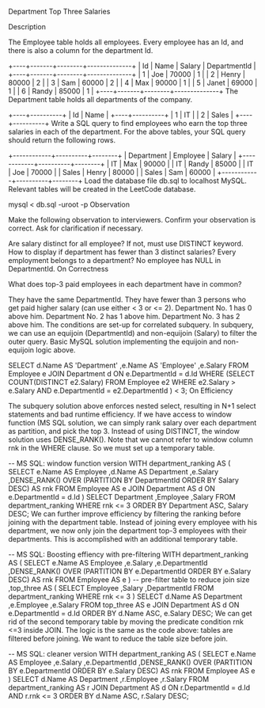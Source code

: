 Department Top Three Salaries

Description

The Employee table holds all employees. Every employee has an Id, and there is also a column for the department Id.

+----+-------+--------+--------------+
| Id | Name  | Salary | DepartmentId |
+----+-------+--------+--------------+
| 1  | Joe   | 70000  | 1            |
| 2  | Henry | 80000  | 2            |
| 3  | Sam   | 60000  | 2            |
| 4  | Max   | 90000  | 1            |
| 5  | Janet | 69000  | 1            |
| 6  | Randy | 85000  | 1            |
+----+-------+--------+--------------+
The Department table holds all departments of the company.

+----+----------+
| Id | Name     |
+----+----------+
| 1  | IT       |
| 2  | Sales    |
+----+----------+
Write a SQL query to find employees who earn the top three salaries in each of the department. For the above tables, your SQL query should return the following rows.

+------------+----------+--------+
| Department | Employee | Salary |
+------------+----------+--------+
| IT         | Max      | 90000  |
| IT         | Randy    | 85000  |
| IT         | Joe      | 70000  |
| Sales      | Henry    | 80000  |
| Sales      | Sam      | 60000  |
+------------+----------+--------+
Load the database file db.sql to localhost MySQL. Relevant tables will be created in the LeetCode database.

mysql < db.sql -uroot -p
Observation

Make the following observation to interviewers. Confirm your observation is correct. Ask for clarification if necessary.

Are salary distinct for all employee? If not, must use DISTINCT keyword.
How to display if department has fewer than 3 distinct salaries?
Every employment belongs to a department? No employee has NULL in DepartmentId.
On Correctness

What does top-3 paid employees in each department have in common?

They have the same DepartmentId.
They have fewer than 3 persons who get paid higher salary (can use either < 3 or <= 2).
Department No. 1 has 0 above him.
Department No. 2 has 1 above him.
Department No. 3 has 2 above him. The conditions are set-up for correlated subquery. In subquery, we can use an equijoin (DepartmentId) and non-equijoin (Salary) to filter the outer query.
Basic MySQL solution implementing the equijoin and non-equijoin logic above.

SELECT
  d.Name AS 'Department'
  ,e.Name AS 'Employee'
  ,e.Salary
FROM Employee e
JOIN Department d
  ON e.DepartmentId = d.Id
WHERE
  (SELECT COUNT(DISTINCT e2.Salary)
  FROM
    Employee e2
  WHERE
    e2.Salary > e.Salary
      AND e.DepartmentId = e2.DepartmentId
      ) < 3;
On Efficiency

The subquery solution above enforces nested select, resulting in N+1 select statements and bad runtime efficiency. If we have access to window function (MS SQL solution, we can simply rank salary over each department as partition, and pick the top 3. Instead of using DISTINCT, the window solution uses DENSE_RANK(). Note that we cannot refer to window column rnk in the WHERE clause. So we must set up a temporary table.

-- MS SQL: window function version
WITH department_ranking AS (
SELECT
  e.Name AS Employee
  ,d.Name AS Department
  ,e.Salary
  ,DENSE_RANK() OVER (PARTITION BY DepartmentId ORDER BY Salary DESC) AS rnk
FROM Employee AS e
JOIN Department AS d
ON e.DepartmentId = d.Id
)
SELECT
  Department
  ,Employee
  ,Salary
FROM department_ranking
WHERE rnk <= 3
ORDER BY Department ASC, Salary DESC;
We can further improve efficiency by filtering the ranking before joining with the department table. Instead of joining every employee with his department, we now only join the department top-3 employees with their departments. This is accomplished with an additional temporary table.

-- MS SQL: Boosting effiency with pre-filtering
WITH department_ranking AS (
SELECT
  e.Name AS Employee
  ,e.Salary
  ,e.DepartmentId
  ,DENSE_RANK() OVER (PARTITION BY e.DepartmentId ORDER BY e.Salary DESC) AS rnk
FROM Employee AS e
)
-- pre-filter table to reduce join size
,top_three AS (
SELECT
  Employee
  ,Salary
  ,DepartmentId
FROM department_ranking 
WHERE rnk <= 3
)
SELECT
  d.Name AS Department
  ,e.Employee
  ,e.Salary
FROM top_three AS e
JOIN Department AS d
ON e.DepartmentId = d.Id
ORDER BY d.Name ASC, e.Salary DESC;
We can get rid of the second temporary table by moving the predicate condition rnk <=3 inside JOIN. The logic is the same as the code above: tables are filtered before joining. We want to reduce the table size before join.

-- MS SQL: cleaner version
WITH department_ranking AS (
SELECT
  e.Name AS Employee
  ,e.Salary
  ,e.DepartmentId
  ,DENSE_RANK() OVER (PARTITION BY e.DepartmentId ORDER BY e.Salary DESC) AS rnk
FROM Employee AS e
)
SELECT
  d.Name AS Department
  ,r.Employee
  ,r.Salary
FROM department_ranking AS r
JOIN Department AS d
  ON r.DepartmentId = d.Id
  AND r.rnk <= 3
ORDER BY d.Name ASC, r.Salary DESC;